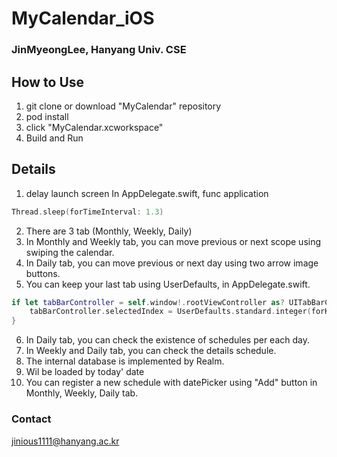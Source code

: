 # MyCalendar_iOS
### JinMyeongLee, Hanyang Univ. CSE

## How to Use
1. git clone or download "MyCalendar" repository
2. pod install
3. click "MyCalendar.xcworkspace"
4. Build and Run

## Details
1. delay launch screen
In AppDelegate.swift, func application
``` swift
Thread.sleep(forTimeInterval: 1.3)
```
2. There are 3 tab (Monthly, Weekly, Daily)
3. In Monthly and Weekly tab, you can move previous or next scope using swiping the calendar.
4. In Daily tab, you can move previous or next day using two arrow image buttons.
5. You can keep your last tab using UserDefaults, in AppDelegate.swift.
``` swift
if let tabBarController = self.window!.rootViewController as? UITabBarController {
    tabBarController.selectedIndex = UserDefaults.standard.integer(forKey: "tabIndex")
}
```
6. In Daily tab, you can check the existence of schedules per each day.
7. In Weekly and Daily tab, you can check the details schedule.
8. The internal database is implemented by Realm.
9. Wil be loaded by today' date
10. You can register a new schedule with datePicker using "Add" button in Monthly, Weekly, Daily tab.

### Contact
jinious1111@hanyang.ac.kr
